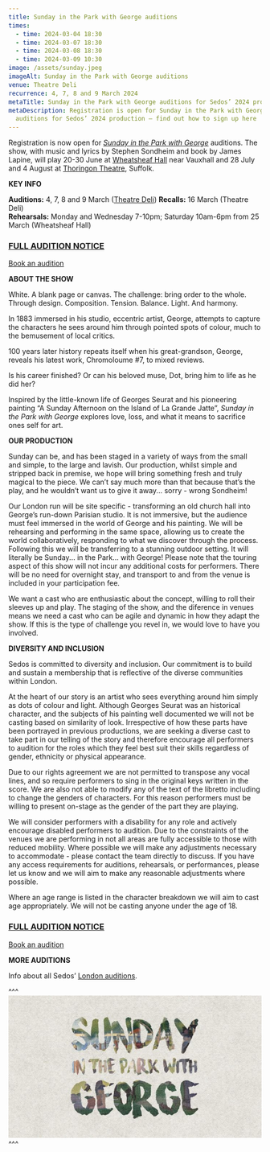 ```yaml
---
title: Sunday in the Park with George auditions
times:
  - time: 2024-03-04 18:30
  - time: 2024-03-07 18:30
  - time: 2024-03-08 18:30
  - time: 2024-03-09 10:30
image: /assets/sunday.jpeg
imageAlt: Sunday in the Park with George auditions
venue: Theatre Deli
recurrence: 4, 7, 8 and 9 March 2024
metaTitle: Sunday in the Park with George auditions for Sedos’ 2024 production
metaDescription: Registration is open for Sunday in the Park with George
  auditions for Sedos’ 2024 production – find out how to sign up here
---
```

Registration is now open for *[Sunday in the Park with George](https://www.sedos.co.uk/shows/2024-sunday-in-the-park-with-george)* auditions. The show, with music and lyrics by Stephen Sondheim and book by James Lapine, will play 20-30 June at [Wheatsheaf Hall](https://www.sedos.co.uk/venues/wheatsheaf-hall) near Vauxhall and 28 July and 4 August at [Thoringon Theatre](https://www.thoringtontheatre.co.uk), Suffolk. 

**KEY INFO**

**Auditions:** 4, 7, 8 and 9 March ([Theatre Deli](https://www.sedos.co.uk/venues/theatre-deli))
**Recalls:** 16 March (Theatre Deli)\
**Rehearsals:** Monday and Wednesday 7-10pm; Saturday  10am-6pm from 25 March (Wheatsheaf Hall)

### **[FULL AUDITION NOTICE](https://drive.google.com/file/d/1kwJ8OuX-eteVaRrPuL_B6zVyD3m-T3FY/view)**

[Book an audition](https://membership.sedos.co.uk/signup/122)

**ABOUT THE SHOW**

White. A blank page or canvas. The challenge: bring order to the whole.\
Through design. Composition. Tension. Balance. Light. And harmony.

In 1883 immersed in his studio, eccentric artist, George, attempts to capture the characters he sees around him through pointed spots of colour, much to the bemusement of local critics.

100 years later history repeats itself when his great-grandson, George, reveals his latest work, Chromoloume #7, to mixed reviews.

Is his career finished? Or can his beloved muse, Dot, bring him to life as he did her?

Inspired by the little-known life of Georges Seurat and his pioneering painting “A Sunday Afternoon on the Island of La Grande Jatte”, *Sunday in the Park with George* explores love, loss, and what it means to sacrifice ones self for art.

**OUR PRODUCTION**

Sunday can be, and has been staged in a variety of ways from the small and simple, to the large and lavish. Our production, whilst simple and stripped back in premise, we hope will bring something fresh and truly magical to the piece. We can’t say much more than that because that’s the play, and he wouldn’t want us to give it away... sorry - wrong Sondheim!

Our London run will be site specific - transforming an old church hall into George’s run-down Parisian studio. It is not immersive, but the audience must feel immersed in the world of George and his painting. We will be rehearsing and performing in the same space, allowing us to create the world collaboratively, responding to what we discover through the process. Following this we will be transferring to a stunning outdoor setting. It will literally be Sunday... in the Park... with George! Please note that the touring aspect of this show will not incur any additional costs for performers. There will be no need for overnight stay, and transport to and from the venue is included in your participation fee.

We want a cast who are enthusiastic about the concept, willing to roll their sleeves up and play. The staging of the show, and the diference in venues means we need a cast who can be agile and dynamic in how they adapt the show. If this is the type of challenge you revel in, we would love to have you involved.

**DIVERSITY AND INCLUSION**

Sedos is committed to diversity and inclusion. Our commitment is to build and sustain a membership that is reflective of the diverse communities within London.

At the heart of our story is an artist who sees everything around him simply as dots of colour and light. Although Georges Seurat was an historical character, and the subjects of his painting well documented we will not be casting based on similarity of look. Irrespective of how these parts have been portrayed in previous productions, we are seeking a diverse cast to take part in our telling of the story and therefore encourage all performers to audition for the roles which they feel best suit their skills regardless of gender, ethnicity or physical appearance.

Due to our rights agreement we are not permitted to transpose any vocal lines, and so require performers to sing in the original keys written in the score. We are also not able to modify any of the text of the libretto including to change the genders of characters. For this reason performers must be willing to present on-stage as the gender of the part they are playing.

We will consider performers with a disability for any role and actively encourage disabled performers to audition. Due to the constraints of the venues we are performing in not all areas are fully accessible to those with reduced mobility. Where possible we will make any adjustments necessary to accommodate - please contact the team directly to discuss. If you have any access requirements for auditions, rehearsals, or performances, please let us know and we will aim to make any reasonable adjustments where possible.

Where an age range is listed in the character breakdown we will aim to cast age appropriately. We will not be casting anyone under the age of 18.

### **[FULL AUDITION NOTICE](https://drive.google.com/file/d/1kwJ8OuX-eteVaRrPuL_B6zVyD3m-T3FY/view)**

[Book an audition](https://membership.sedos.co.uk/signup/122)

**MORE AUDITIONS**

Info about all Sedos’ [London auditions](https://www.sedos.co.uk/get-involved).

^^^
![Sunday in the Park with George auditions](/assets/sunday.jpeg)
^^^